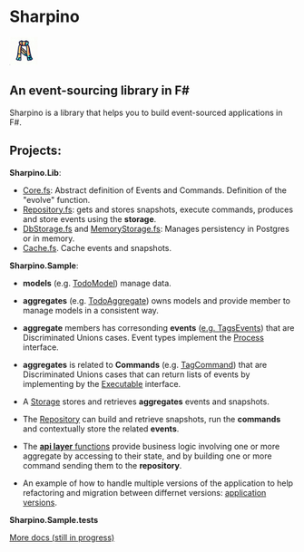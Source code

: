 # Sharpino


<img src="ico/sharpino.png" alt="drawing" width="50"/>

## An event-sourcing library in F#

Sharpino is a library that helps you to build event-sourced applications in F#.
## Projects:

__Sharpino.Lib__:

- [Core.fs](Sharpino.Lib/Core.fs): Abstract definition of Events and Commands. Definition of the "evolve" function.
- [Repository.fs](Sharpino.Lib/Repository.fs): gets and stores snapshots, execute commands, produces and store events using the __storage__.
- [DbStorage.fs](Sharpino.Lib/DbStorage.fs) and [MemoryStorage.fs](Sharpino.Lib/MemoryStorage.fs): Manages persistency in Postgres or in memory. 
- [Cache.fs](Sharpino.Lib/Cache.fs). Cache events and snapshots.

__Sharpino.Sample__:

-  __models__ (e.g. [TodoModel](Sharpino.Sample/models/TodosModel.fs))  manage data.
-  __aggregates__ (e.g. [TodoAggregate](Micro_ES_FSharp_Lib.Sample/aggregates/Todos/Aggregate.fs)) owns models and provide member to manage models in a consistent way.

- __aggregate__ members has corresonding __events__ ([e.g. TagsEvents](Sharpino.Sample/aggregates/Tags/Events.fs)) that are Discriminated Unions cases. Event types implement the [Process](Sharpino.Lib/Core.fs) interface. 
- __aggregates__ is related to __Commands__ (e.g. [TagCommand](Sharpino.Sample/aggregates/Tags/Commands.fs)) that are Discriminated Unions cases that can return lists of events by implementing by the [Executable](Sharpino.Lib/Core.fs) interface.
- A [Storage](Sharpino.Lib/DbStorage.fs) stores and retrieves __aggregates__ events and snapshots.
- The [Repository](Sharpino.Lib/Repository.fs) can build and retrieve snapshots, run the __commands__ and contextually store the related __events__.
- The [__api layer__ functions](Sharpino.Sample/App.fs) provide business logic involving one or more aggregate by accessing to their state, and by building one or more command sending them to the __repository__.
- An example of how to handle multiple versions of the application to help refactoring and migration between differnet versions: [application versions](Sharpino.Sample/AppVersions.fs). 

__Sharpino.Sample.tests__

[More docs (still in progress)](https://tonyx.github.io)